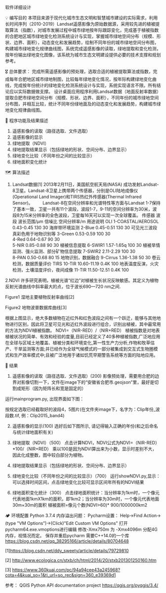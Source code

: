软件详细设计

💡 编写目的
本项目来源于现代化城市生态文明和智慧城市建设的实际需求，利用长时间序列（2010-2019）Landsat遥感影像为原始数据源，采用较先进的植被提取算法（指数），对城市发展过程中城市绿地按年际跟踪变化，完成基于植被指数的合肥地区城市绿地变化检测系统设计与实现，掌握城市绿地空间分布（规模、形状、边界、面积），动态变化和发展趋势，绘制不同年份的城市绿地空间分布图，构建城市绿地变化规律曲线图，系统完成遥感影像的读取，绿地提取和变化检测，按年份输出绿地变化图像，该系统为城市生态文明建设提供必要的技术支撑和规划参考。

🎖️ 总体要求：
        完成所需遥感影像的预处理，选取合适的植被提取算法或指数，完成每年合肥地区城市绿地制图，比较每年绿地变化情况，按年际构建绿地变化曲线，完成按年份统计的绿地变化检测系统设计与实现，系统实现语言不限。所有结论应以实际数据做支撑。
        设计桌面应用程序利用Landsat数据（地面反射率数据）提取合肥市绿地空间分布（规模、形状、边界、面积），不同年份的城市绿地空间分布图，并相互比较，统计不同年份绿地面及的动态变化和发展趋势，构建城市绿地变化规律曲线图。
	
🎌 程序功能及结果描述
1. 遥感影像的读取（路径选取、文件选取）
2. 遥感影像的显示
 3. 绿地提取（NDVI）
 4. 绿地提取结果显示（包括绿地的形状、空间分布、边界显示）
 5. 绿地变化比较（不同年份之间的比较显示）
 6. 绿地面积变化统计
 
🗺️ 算法描述
1. Landsat数据[1]
2013年2月11日，美国航空航天局(NASA) 成功发射Landsat-8卫星。Landsat-8卫星上携带两个传感器，分别是OLI陆地成像仪(Operational Land Imager)和TIRS热红外传感器(Thermal Infrared Sensor)。
　　Landsat-8在空间分辨率和光谱特性等方面与Landsat 1-7保持了基本一致，卫星一共有11个波段，波段1-7，9-11的空间分辨率为30米，波段8为15米分辨率的全色波段，卫星每16天可以实现一次全球覆盖。
传感器	波段	波长范围/μm	信噪比	空间分辨率/m	用途说明
OLI	1-COASTAL/AEROSOL	0.43-0.45	130	30	海岸带环境监测
	2-Blue	0.45-0.51	130	30	可见光三波段
真彩色用于地物识别等
	3-Green	0.53-0.59	100	30	
	4-Red	0.64-0.67	90	30	
	5-NIR	0.85-0.88	90	30	植被信息提取
	6-SWIR1	1.57-1.65q	100	30	植被旱情监测、强火监测、部分矿物信息提取
	7-SWIR2	2.11-2.29	100	30	
	8-PAN	0.50-0.68	80	15	地物识别，数据融合
	9-Cirrus	1.36-1.38	50	30	卷云检测，数据质量评价
TIRS	10-TIR	10.60-11.19	0.4K	100	地表温度反演，火灾检测，土壤湿度评价，夜间成像
	11-TIR	11.50-12.51	0.4K	100	

2.NDVI
       许多研究表明，植被光谱“红边”对植被生长状况反映敏感。其定义为植物反射光谱曲线中斜率最大的点，位于波长690—720 nm之间.
 
Figure1 湿地主要植物反射率曲线[2]
 
Figure2 地物波普数据库曲线[3]
 
根据上图显示，绝大多数植物在近红外和红色波段之间有一个跃迁，能够与其他地物进行区别，因此将卫星可见光和近红外波段进行组合，识别出植被，其中最常用的方法为NDVI植被指数。
NDVI=（NIR-RED）/（NIR+RED）
植被指数是对地表植被状况的简单、有效和经验的度量,目前已经定义了40多种植被指数,广泛地应用在全球与区域土地覆盖、植被分类和环境变化,第一性生产力分析,作物和牧草估产、干旱监测等方面;并已经作为全球气候模式的一部分被集成到交互式生物圈模式和生产效率模式中;且被广泛地用于诸如饥荒早期警告系统等方面的陆地应用。

🗿 结果
1. 遥感影像的读取（路径选取、文件选取）(200)
影像预处理，需要用合肥的边界对影像切割一下，文件在image下的“安徽省合肥市.geojson”里，最好是切割成矩形（因为矩阵长和宽是固定的）

运行mainprogram.py, 出现界面如下图：
 

按规定选取已经截取好的波段4，5图片(在文件夹image下，名字为：Clip年份_波段数.tif, 例：Clip2015_band4)
 
2. 遥感影像的显示(100)
选好后如下图所示, 请记得输入正确的年份(和之后命名与统计绿地面积有关)

3. 绿地提取（NDVI）（500）
点击计算NDVI，NDVI公式为NDVI=（NIR-RED）*100/（NIR+RED）
乘以100是因为NDVI算出来为小数，显示时差别不大，因此化成整数，图中较白部分为植物。
4. 绿地提取结果显示（包括绿地的形状、空间分布、边界显示）
5. 绿地变化比较（不同年份之间的比较显示）（700）
运行showNDVI.py,显示：
可以选择时间区间，点击绿地变化比较可显示区间年所有的NDVI结果
 6. 绿地面积变化统计（300）
点击绿地面积统计：当分辨率为1km时，一个像元代表地面1kmX1km的面积，即1km2；当分辨率为30m时，一个像元代表地面30m×30m的面积
植被面积=像元个数(NDVI>60)* 900/1000000km2
 
🏕️ 环境配置
Python 3.7.4
内存溢出问题：
Pycharm设置：
Help->Find Action->(type "VM Options")->(Click)"Edit Custom VM Options"
打开pycharm64.exe.vmoptions进行编辑
修改-Xmx750m 为 -Xmx4096m     分配4G内存，视情况而定。
保存并重启pycharm
需要C++14.0的一个库
https://blog.csdn.net/qq_38295166/article/details/80704648

[1]https://blog.csdn.net/ddy_sweety/article/details/79729810

[2] http://www.ecologica.cn/stxb/ch/html/2014/20/stxb201301250160.htm

[3] https://www.360kuai.com/pc/94a94cee43a245968?cota=4&kuai_so=1&tj_url=so_rec&sign=360_e39369d1

参考： QGIS Python API documentation project   https://qgis.org/pyqgis/3.4/

